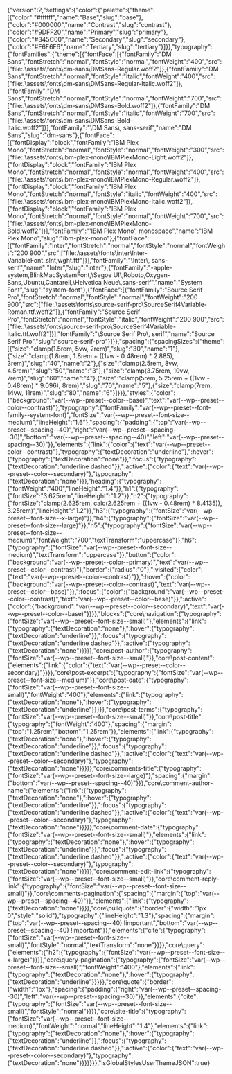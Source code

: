 {"version":2,"settings":{"color":{"palette":{"theme":\[{"color":"#ffffff","name":"Base","slug":"base"},{"color":"#000000","name":"Contrast","slug":"contrast"},{"color":"#9DFF20","name":"Primary","slug":"primary"},{"color":"#345C00","name":"Secondary","slug":"secondary"},{"color":"#F6F6F6","name":"Tertiary","slug":"tertiary"}\]}},"typography":{"fontFamilies":{"theme":\[{"fontFace":\[{"fontFamily":"DM Sans","fontStretch":"normal","fontStyle":"normal","fontWeight":"400","src":\["file:.\\assets\\fonts\\dm-sans\\DMSans-Regular.woff2"\]},{"fontFamily":"DM Sans","fontStretch":"normal","fontStyle":"italic","fontWeight":"400","src":\["file:.\\assets\\fonts\\dm-sans\\DMSans-Regular-Italic.woff2"\]},{"fontFamily":"DM Sans","fontStretch":"normal","fontStyle":"normal","fontWeight":"700","src":\["file:.\\assets\\fonts\\dm-sans\\DMSans-Bold.woff2"\]},{"fontFamily":"DM Sans","fontStretch":"normal","fontStyle":"italic","fontWeight":"700","src":\["file:.\\assets\\fonts\\dm-sans\\DMSans-Bold-Italic.woff2"\]}\],"fontFamily":"\\DM Sans\\, sans-serif","name":"DM Sans","slug":"dm-sans"},{"fontFace":\[{"fontDisplay":"block","fontFamily":"IBM Plex Mono","fontStretch":"normal","fontStyle":"normal","fontWeight":"300","src":\["file:.\\assets\\fonts\\ibm-plex-mono\\IBMPlexMono-Light.woff2"\]},{"fontDisplay":"block","fontFamily":"IBM Plex Mono","fontStretch":"normal","fontStyle":"normal","fontWeight":"400","src":\["file:.\\assets\\fonts\\ibm-plex-mono\\IBMPlexMono-Regular.woff2"\]},{"fontDisplay":"block","fontFamily":"IBM Plex Mono","fontStretch":"normal","fontStyle":"italic","fontWeight":"400","src":\["file:.\\assets\\fonts\\ibm-plex-mono\\IBMPlexMono-Italic.woff2"\]},{"fontDisplay":"block","fontFamily":"IBM Plex Mono","fontStretch":"normal","fontStyle":"normal","fontWeight":"700","src":\["file:.\\assets\\fonts\\ibm-plex-mono\\IBMPlexMono-Bold.woff2"\]}\],"fontFamily":"'IBM Plex Mono', monospace","name":"IBM Plex Mono","slug":"ibm-plex-mono"},{"fontFace":\[{"fontFamily":"Inter","fontStretch":"normal","fontStyle":"normal","fontWeight":"200 900","src":\["file:.\\assets\\fonts\\inter\\Inter-VariableFont\_slnt,wght.ttf"\]}\],"fontFamily":"\\Inter\\, sans-serif","name":"Inter","slug":"inter"},{"fontFamily":"-apple-system,BlinkMacSystemFont,\\Segoe UI\\,Roboto,Oxygen-Sans,Ubuntu,Cantarell,\\Helvetica Neue\\,sans-serif","name":"System Font","slug":"system-font"},{"fontFace":\[{"fontFamily":"Source Serif Pro","fontStretch":"normal","fontStyle":"normal","fontWeight":"200 900","src":\["file:.\\assets\\fonts\\source-serif-pro\\SourceSerif4Variable-Roman.ttf.woff2"\]},{"fontFamily":"Source Serif Pro","fontStretch":"normal","fontStyle":"italic","fontWeight":"200 900","src":\["file:.\\assets\\fonts\\source-serif-pro\\SourceSerif4Variable-Italic.ttf.woff2"\]}\],"fontFamily":"\\Source Serif Pro\\, serif","name":"Source Serif Pro","slug":"source-serif-pro"}\]}},"spacing":{"spacingSizes":{"theme":\[{"size":"clamp(1.5rem, 5vw, 2rem)","slug":"30","name":"1"},{"size":"clamp(1.8rem, 1.8rem + ((1vw - 0.48rem) \* 2.885), 3rem)","slug":"40","name":"2"},{"size":"clamp(2.5rem, 8vw, 4.5rem)","slug":"50","name":"3"},{"size":"clamp(3.75rem, 10vw, 7rem)","slug":"60","name":"4"},{"size":"clamp(5rem, 5.25rem + ((1vw - 0.48rem) \* 9.096), 8rem)","slug":"70","name":"5"},{"size":"clamp(7rem, 14vw, 11rem)","slug":"80","name":"6"}\]}}},"styles":{"color":{"background":"var(--wp--preset--color--base)","text":"var(--wp--preset--color--contrast)"},"typography":{"fontFamily":"var(--wp--preset--font-family--system-font)","fontSize":"var(--wp--preset--font-size--medium)","lineHeight":"1.6"},"spacing":{"padding":{"top":"var(--wp--preset--spacing--40)","right":"var(--wp--preset--spacing--30)","bottom":"var(--wp--preset--spacing--40)","left":"var(--wp--preset--spacing--30)"}},"elements":{"link":{"color":{"text":"var(--wp--preset--color--contrast)"},"typography":{"textDecoration":"underline"},":hover":{"typography":{"textDecoration":"none"}},":focus":{"typography":{"textDecoration":"underline dashed"}},":active":{"color":{"text":"var(--wp--preset--color--secondary)"},"typography":{"textDecoration":"none"}}},"heading":{"typography":{"fontWeight":"400","lineHeight":"1.4"}},"h1":{"typography":{"fontSize":"3.625rem","lineHeight":"1.2"}},"h2":{"typography":{"fontSize":"clamp(2.625rem, calc(2.625rem + ((1vw - 0.48rem) \* 8.4135)), 3.25rem)","lineHeight":"1.2"}},"h3":{"typography":{"fontSize":"var(--wp--preset--font-size--x-large)"}},"h4":{"typography":{"fontSize":"var(--wp--preset--font-size--large)"}},"h5":{"typography":{"fontSize":"var(--wp--preset--font-size--medium)","fontWeight":"700","textTransform":"uppercase"}},"h6":{"typography":{"fontSize":"var(--wp--preset--font-size--medium)","textTransform":"uppercase"}},"button":{"color":{"background":"var(--wp--preset--color--primary)","text":"var(--wp--preset--color--contrast)"},"border":{"radius":"0"},":visited":{"color":{"text":"var(--wp--preset--color--contrast)"}},":hover":{"color":{"background":"var(--wp--preset--color--contrast)","text":"var(--wp--preset--color--base)"}},":focus":{"color":{"background":"var(--wp--preset--color--contrast)","text":"var(--wp--preset--color--base)"}},":active":{"color":{"background":"var(--wp--preset--color--secondary)","text":"var(--wp--preset--color--base)"}}}},"blocks":{"core\\navigation":{"typography":{"fontSize":"var(--wp--preset--font-size--small)"},"elements":{"link":{"typography":{"textDecoration":"none"},":hover":{"typography":{"textDecoration":"underline"}},":focus":{"typography":{"textDecoration":"underline dashed"}},":active":{"typography":{"textDecoration":"none"}}}}},"core\\post-author":{"typography":{"fontSize":"var(--wp--preset--font-size--small)"}},"core\\post-content":{"elements":{"link":{"color":{"text":"var(--wp--preset--color--secondary)"}}}},"core\\post-excerpt":{"typography":{"fontSize":"var(--wp--preset--font-size--medium)"}},"core\\post-date":{"typography":{"fontSize":"var(--wp--preset--font-size--small)","fontWeight":"400"},"elements":{"link":{"typography":{"textDecoration":"none"},":hover":{"typography":{"textDecoration":"underline"}}}}},"core\\post-terms":{"typography":{"fontSize":"var(--wp--preset--font-size--small)"}},"core\\post-title":{"typography":{"fontWeight":"400"},"spacing":{"margin":{"top":"1.25rem","bottom":"1.25rem"}},"elements":{"link":{"typography":{"textDecoration":"none"},":hover":{"typography":{"textDecoration":"underline"}},":focus":{"typography":{"textDecoration":"underline dashed"}},":active":{"color":{"text":"var(--wp--preset--color--secondary)"},"typography":{"textDecoration":"none"}}}}},"core\\comments-title":{"typography":{"fontSize":"var(--wp--preset--font-size--large)"},"spacing":{"margin":{"bottom":"var(--wp--preset--spacing--40)"}}},"core\\comment-author-name":{"elements":{"link":{"typography":{"textDecoration":"none"},":hover":{"typography":{"textDecoration":"underline"}},":focus":{"typography":{"textDecoration":"underline dashed"}},":active":{"color":{"text":"var(--wp--preset--color--secondary)"},"typography":{"textDecoration":"none"}}}}},"core\\comment-date":{"typography":{"fontSize":"var(--wp--preset--font-size--small)"},"elements":{"link":{"typography":{"textDecoration":"none"},":hover":{"typography":{"textDecoration":"underline"}},":focus":{"typography":{"textDecoration":"underline dashed"}},":active":{"color":{"text":"var(--wp--preset--color--secondary)"},"typography":{"textDecoration":"none"}}}}},"core\\comment-edit-link":{"typography":{"fontSize":"var(--wp--preset--font-size--small)"}},"core\\comment-reply-link":{"typography":{"fontSize":"var(--wp--preset--font-size--small)"}},"core\\comments-pagination":{"spacing":{"margin":{"top":"var(--wp--preset--spacing--40)"}},"elements":{"link":{"typography":{"textDecoration":"none"}}}},"core\\pullquote":{"border":{"width":"1px 0","style":"solid"},"typography":{"lineHeight":"1.3"},"spacing":{"margin":{"top":"var(--wp--preset--spacing--40) !important","bottom":"var(--wp--preset--spacing--40) !important"}},"elements":{"cite":{"typography":{"fontSize":"var(--wp--preset--font-size--small)","fontStyle":"normal","textTransform":"none"}}}},"core\\query":{"elements":{"h2":{"typography":{"fontSize":"var(--wp--preset--font-size--x-large)"}}}},"core\\query-pagination":{"typography":{"fontSize":"var(--wp--preset--font-size--small)","fontWeight":"400"},"elements":{"link":{"typography":{"textDecoration":"none"},":hover":{"typography":{"textDecoration":"underline"}}}}},"core\\quote":{"border":{"width":"1px"},"spacing":{"padding":{"right":"var(--wp--preset--spacing--30)","left":"var(--wp--preset--spacing--30)"}},"elements":{"cite":{"typography":{"fontSize":"var(--wp--preset--font-size--small)","fontStyle":"normal"}}}},"core\\site-title":{"typography":{"fontSize":"var(--wp--preset--font-size--medium)","fontWeight":"normal","lineHeight":"1.4"},"elements":{"link":{"typography":{"textDecoration":"none"},":hover":{"typography":{"textDecoration":"underline"}},":focus":{"typography":{"textDecoration":"underline dashed"}},":active":{"color":{"text":"var(--wp--preset--color--secondary)"},"typography":{"textDecoration":"none"}}}}}}},"isGlobalStylesUserThemeJSON":true}